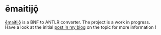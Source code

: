 ēmaitijǭ
========

[ēmaitijǭ](http://en.wiktionary.org/wiki/Appendix:Proto-Germanic/%C4%93maitij%C7%AD) is a BNF to ANTLR converter. The project is a work in progress. Have a look at the initial <a href="http://bdulac.github.io/note/bnf-processing/">post in my blog</a> on the topic for more information !